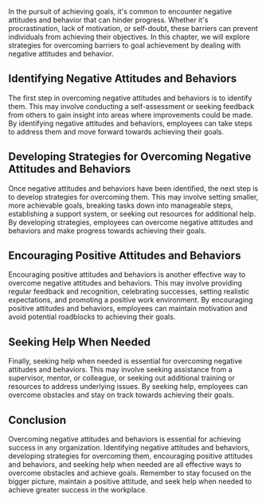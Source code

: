 
In the pursuit of achieving goals, it's common to encounter negative attitudes and behavior that can hinder progress. Whether it's procrastination, lack of motivation, or self-doubt, these barriers can prevent individuals from achieving their objectives. In this chapter, we will explore strategies for overcoming barriers to goal achievement by dealing with negative attitudes and behavior.

Identifying Negative Attitudes and Behaviors
--------------------------------------------

The first step in overcoming negative attitudes and behaviors is to identify them. This may involve conducting a self-assessment or seeking feedback from others to gain insight into areas where improvements could be made. By identifying negative attitudes and behaviors, employees can take steps to address them and move forward towards achieving their goals.

Developing Strategies for Overcoming Negative Attitudes and Behaviors
---------------------------------------------------------------------

Once negative attitudes and behaviors have been identified, the next step is to develop strategies for overcoming them. This may involve setting smaller, more achievable goals, breaking tasks down into manageable steps, establishing a support system, or seeking out resources for additional help. By developing strategies, employees can overcome negative attitudes and behaviors and make progress towards achieving their goals.

Encouraging Positive Attitudes and Behaviors
--------------------------------------------

Encouraging positive attitudes and behaviors is another effective way to overcome negative attitudes and behaviors. This may involve providing regular feedback and recognition, celebrating successes, setting realistic expectations, and promoting a positive work environment. By encouraging positive attitudes and behaviors, employees can maintain motivation and avoid potential roadblocks to achieving their goals.

Seeking Help When Needed
------------------------

Finally, seeking help when needed is essential for overcoming negative attitudes and behaviors. This may involve seeking assistance from a supervisor, mentor, or colleague, or seeking out additional training or resources to address underlying issues. By seeking help, employees can overcome obstacles and stay on track towards achieving their goals.

Conclusion
----------

Overcoming negative attitudes and behaviors is essential for achieving success in any organization. Identifying negative attitudes and behaviors, developing strategies for overcoming them, encouraging positive attitudes and behaviors, and seeking help when needed are all effective ways to overcome obstacles and achieve goals. Remember to stay focused on the bigger picture, maintain a positive attitude, and seek help when needed to achieve greater success in the workplace.
